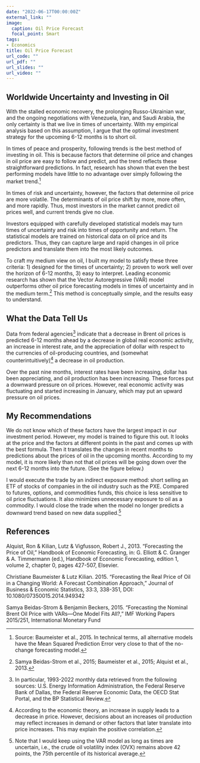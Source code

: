 ```yaml
---
date: "2022-06-17T00:00:00Z"
external_link: ""
image:
  caption: Oil Price Forecast
  focal_point: Smart
tags:
- Economics
title: Oil Price Forecast
url_code: ""
url_pdf: ""
url_slides: ""
url_video: ""
---
```


## Worldwide Uncertainty and Investing in Oil
With the stalled economic recovery, the prolonging Russo-Ukrainian war, and the ongoing negotiations with Venezuela, Iran, and Saudi Arabia, the only certainty is that we live in times of uncertainty. With my empirical analysis based on this assumption, I argue that the optimal investment strategy for the upcoming 6-12 months is to short oil. 

In times of peace and prosperity, following trends is the best method of investing in oil. This is because factors that determine oil price and changes in oil price are easy to follow and predict, and the trend reflects these straightforward predictions. In fact, research has shown that even the best performing models have little to no advantage over simply following the market trend.[^1]

In times of risk and uncertainty, however, the factors that determine oil price are more volatile. The determinants of oil price shift by more, more often, and more rapidly. Thus, most investors in the market cannot predict oil prices well, and current trends give no clue. 

Investors equipped with carefully developed statistical models may turn times of uncertainty and risk into times of opportunity and return. The statistical models are trained on historical data on oil price and its predictors. Thus, they can capture large and rapid changes in oil price predictors and translate them into the most likely outcomes.

To craft my medium view on oil, I built my model to satisfy these three criteria: 1) designed for the times of uncertainty; 2) proven to work well over the horizon of 6-12 months, 3) easy to interpret. Leading economic research has shown that the Vector Autoregressive (VAR) model outperforms other oil price forecasting models in times of uncertainty and in the medium term.[^2]  This method is conceptually simple, and the results easy to understand.

## What the Data Tell Us
Data from federal agencies[^3]  indicate that a decrease in Brent oil prices is predicted 6-12 months ahead by a decrease in global real economic activity, an increase in interest rate, and the appreciation of dollar with respect to the currencies of oil-producing countries, and (somewhat counterintuitively)[^4]  a decrease in oil production. 

Over the past nine months, interest rates have been increasing, dollar has been appreciating, and oil production has been increasing. These forces put a downward pressure on oil prices. However, real economic activity was fluctuating and started increasing in January, which may put an upward pressure on oil prices. 

## My Recommendations
We do not know which of these factors have the largest impact in our investment period. However, my model is trained to figure this out. It looks at the price and the factors at different points in the past and comes up with the best formula. Then it translates the changes in recent months to predictions about the prices of oil in the upcoming months. According to my model, it is more likely than not that oil prices will be going down over the next 6-12 months into the future. (See the figure below.)

I would execute the trade by an indirect exposure method: short selling an ETF of stocks of companies in the oil industry such as the PXE. Compared to futures, options, and commodities funds, this choice is less sensitive to oil price fluctuations. It also minimizes unnecessary exposure to oil as a commodity. I would close the trade when the model no longer predicts a downward trend based on new data supplied.[^5]

[^1]: Source: Baumeister et al., 2015. In technical terms, all alternative models have the Mean Squared Prediction Error very close to that of the no-change forecasting model.

[^2]: Samya Beidas-Strom et al., 2015; Baumeister et al., 2015; Alquist et al., 2013.

[^3]: In particular, 1993-2022 monthly data retrieved from the following sources: U.S. Energy Information Administration, the Federal Reserve Bank of Dallas, the Federal Reserve Economic Data, the OECD Stat Portal, and the BP Statistical Review.

[^4]: According to the economic theory, an increase in supply leads to a decrease in price. However, decisions about an increases oil production may reflect increases in demand or other factors that later translate into price increases. This may explain the positive correlation.

[^5]: Note that I would keep using the VAR model as long as times are uncertain, i.e., the crude oil volatility index (OVX) remains above 42 points, the 75th percentile of its historical average.

## References
Alquist, Ron & Kilian, Lutz & Vigfusson, Robert J., 2013. “Forecasting the Price of Oil,” Handbook of Economic Forecasting, in: G. Elliott & C. Granger & A. Timmermann (ed.), Handbook of Economic Forecasting, edition 1, volume 2, chapter 0, pages 427-507, Elsevier.

Christiane Baumeister & Lutz Kilian. 2015. “Forecasting the Real Price of Oil in a Changing World: A Forecast Combination Approach,” Journal of Business & Economic Statistics, 33:3, 338-351, DOI: 10.1080/07350015.2014.949342

Samya Beidas-Strom & Benjamin Beckers, 2015. “Forecasting the Nominal Brent Oil Price with VARs—One Model Fits All?,” IMF Working Papers 2015/251, International Monetary Fund 
